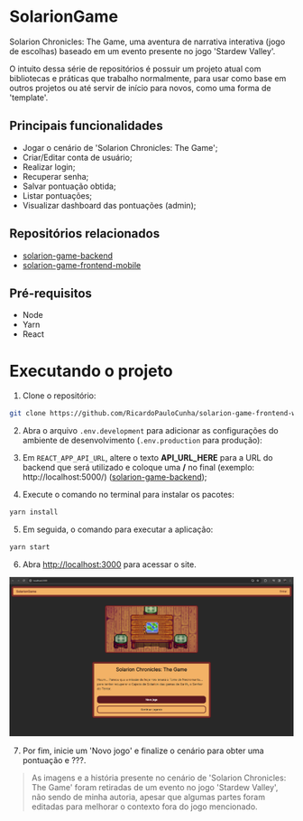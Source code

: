 # SolarionGame

Solarion Chronicles: The Game, uma aventura de narrativa interativa (jogo de escolhas) baseado em um evento presente no jogo 'Stardew Valley'.

O intuito dessa série de repositórios é possuir um projeto atual com bibliotecas e práticas que trabalho normalmente, para usar como base em outros projetos ou até servir de início para novos, como uma forma de 'template'.

## Principais funcionalidades

* Jogar o cenário de 'Solarion Chronicles: The Game';
* Criar/Editar conta de usuário;
* Realizar login;
* Recuperar senha;
* Salvar pontuação obtida;
* Listar pontuações;
* Visualizar dashboard das pontuações (admin);

## Repositórios relacionados

* [solarion-game-backend](https://github.com/RicardoPauloCunha/solarion-game-backend)
* [solarion-game-frontend-mobile](https://github.com/RicardoPauloCunha/solarion-game-frontend-mobile)

## Pré-requisitos

* Node
* Yarn
* React

# Executando o projeto

1. Clone o repositório:

```bash
git clone https://github.com/RicardoPauloCunha/solarion-game-frontend-web
```

2. Abra o arquivo ```.env.development``` para adicionar as configurações do ambiente de desenvolvimento (```.env.production``` para produção):

3. Em ```REACT_APP_API_URL```, altere o texto **API_URL_HERE** para a URL do backend que será utilizado e coloque uma **/** no final (exemplo: http://localhost:5000/) ([solarion-game-backend](https://github.com/RicardoPauloCunha/solarion-game-backend));

4. Execute o comando no terminal para instalar os pacotes:

```bash
yarn install
```

5. Em seguida, o comando para executar a aplicação:

```bash
yarn start
```

6. Abra [http://localhost:3000](http://localhost:3000) para acessar o site.

<img src="src/assets/prints/main-page.png">

7. Por fim, inicie um 'Novo jogo' e finalize o cenário para obter uma pontuação e ???.

> As imagens e a história presente no cenário de 'Solarion Chronicles: The Game' foram retiradas de um evento no jogo 'Stardew Valley', não sendo de minha autoria, apesar que algumas partes foram editadas para melhorar o contexto fora do jogo mencionado.